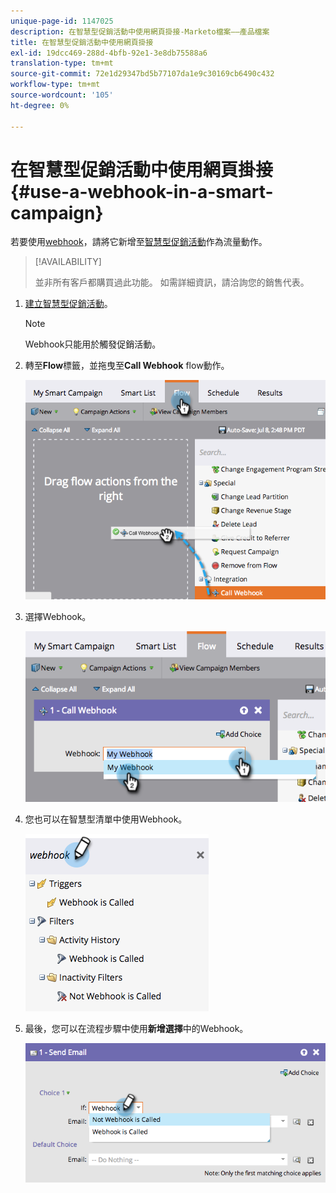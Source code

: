 ```yaml
---
unique-page-id: 1147025
description: 在智慧型促銷活動中使用網頁掛接-Marketo檔案——產品檔案
title: 在智慧型促銷活動中使用網頁掛接
exl-id: 19dcc469-288d-4bfb-92e1-3e8db75588a6
translation-type: tm+mt
source-git-commit: 72e1d29347bd5b77107da1e9c30169cb6490c432
workflow-type: tm+mt
source-wordcount: '105'
ht-degree: 0%

---
```


# 在智慧型促銷活動中使用網頁掛接{#use-a-webhook-in-a-smart-campaign}

若要使用[webhook](https://developers.marketo.com/documentation/webhooks/)，請將它新增至[智慧型促銷活動](/help/marketo/product-docs/core-marketo-concepts/smart-campaigns/flow-actions/add-a-flow-step-to-a-smart-campaign.md)作為流量動作。

>[!AVAILABILITY]
>
>並非所有客戶都購買過此功能。 如需詳細資訊，請洽詢您的銷售代表。

1. [建立智慧型促銷活動](/help/marketo/product-docs/core-marketo-concepts/smart-campaigns/creating-a-smart-campaign/create-a-new-smart-campaign.md)。

   >[!NOTE]
   >
   >Webhook只能用於觸發促銷活動。

1. 轉至&#x200B;**Flow**&#x200B;標籤，並拖曳至&#x200B;**Call Webhook** flow動作。

   ![](assets/image2014-9-22-15-3a8-3a2.png)

1. 選擇Webhook。

   ![](assets/image2014-9-22-15-3a8-3a5.png)

1. 您也可以在智慧型清單中使用Webhook。

   ![](assets/2017-05-02-10-54-38.png)

1. 最後，您可以在流程步驟中使用&#x200B;**新增選擇**&#x200B;中的Webhook。

   ![](assets/image2014-9-22-15-3a8-3a13.png)
